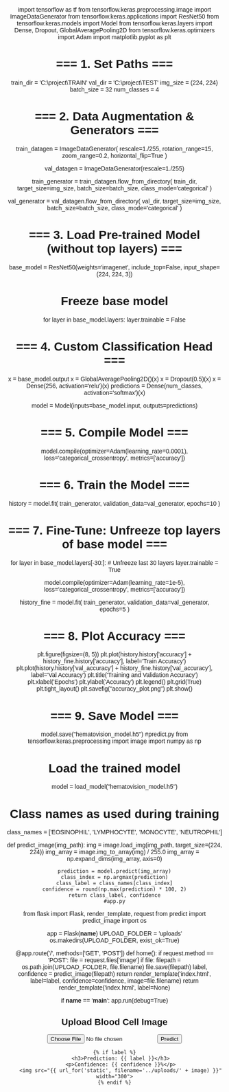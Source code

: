 import tensorflow as tf
from tensorflow.keras.preprocessing.image import ImageDataGenerator
from tensorflow.keras.applications import ResNet50
from tensorflow.keras.models import Model
from tensorflow.keras.layers import Dense, Dropout, GlobalAveragePooling2D
from tensorflow.keras.optimizers import Adam
import matplotlib.pyplot as plt

# === 1. Set Paths ===
train_dir = 'C:\project\TRAIN'
val_dir = 'C:\project\TEST'
img_size = (224, 224)
batch_size = 32
num_classes = 4

# === 2. Data Augmentation & Generators ===
train_datagen = ImageDataGenerator(
    rescale=1./255,
    rotation_range=15,
    zoom_range=0.2,
    horizontal_flip=True
)

val_datagen = ImageDataGenerator(rescale=1./255)

train_generator = train_datagen.flow_from_directory(
    train_dir,
    target_size=img_size,
    batch_size=batch_size,
    class_mode='categorical'
)

val_generator = val_datagen.flow_from_directory(
    val_dir,
    target_size=img_size,
    batch_size=batch_size,
    class_mode='categorical'
)

# === 3. Load Pre-trained Model (without top layers) ===
base_model = ResNet50(weights='imagenet', include_top=False, input_shape=(224, 224, 3))

# Freeze base model
for layer in base_model.layers:
    layer.trainable = False

# === 4. Custom Classification Head ===
x = base_model.output
x = GlobalAveragePooling2D()(x)
x = Dropout(0.5)(x)
x = Dense(256, activation='relu')(x)
predictions = Dense(num_classes, activation='softmax')(x)

model = Model(inputs=base_model.input, outputs=predictions)

# === 5. Compile Model ===
model.compile(optimizer=Adam(learning_rate=0.0001),
              loss='categorical_crossentropy',
              metrics=['accuracy'])

# === 6. Train the Model ===
history = model.fit(
    train_generator,
    validation_data=val_generator,
    epochs=10
)

# === 7. Fine-Tune: Unfreeze top layers of base model ===
for layer in base_model.layers[-30:]:  # Unfreeze last 30 layers
    layer.trainable = True

model.compile(optimizer=Adam(learning_rate=1e-5),
              loss='categorical_crossentropy',
              metrics=['accuracy'])

history_fine = model.fit(
    train_generator,
    validation_data=val_generator,
    epochs=5
)

# === 8. Plot Accuracy ===
plt.figure(figsize=(8, 5))
plt.plot(history.history['accuracy'] + history_fine.history['accuracy'], label='Train Accuracy')
plt.plot(history.history['val_accuracy'] + history_fine.history['val_accuracy'], label='Val Accuracy')
plt.title('Training and Validation Accuracy')
plt.xlabel('Epochs')
plt.ylabel('Accuracy')
plt.legend()
plt.grid(True)
plt.tight_layout()
plt.savefig("accuracy_plot.png")
plt.show()

# === 9. Save Model ===
model.save("hematovision_model.h5")
#predict.py
from tensorflow.keras.preprocessing import image
import numpy as np

# Load the trained model
model = load_model("hematovision_model.h5")

# Class names as used during training
class_names = ['EOSINOPHIL', 'LYMPHOCYTE', 'MONOCYTE', 'NEUTROPHIL']

def predict_image(img_path):
    img = image.load_img(img_path, target_size=(224, 224))
    img_array = image.img_to_array(img) / 255.0
    img_array = np.expand_dims(img_array, axis=0)

    prediction = model.predict(img_array)
    class_index = np.argmax(prediction)
    class_label = class_names[class_index]
    confidence = round(np.max(prediction) * 100, 2)
    return class_label, confidence
    #app.py
from flask import Flask, render_template, request
from predict import predict_image
import os

app = Flask(__name__)
UPLOAD_FOLDER = 'uploads'
os.makedirs(UPLOAD_FOLDER, exist_ok=True)

@app.route('/', methods=['GET', 'POST'])
def home():
    if request.method == 'POST':
        file = request.files['image']
        if file:
            filepath = os.path.join(UPLOAD_FOLDER, file.filename)
            file.save(filepath)
            label, confidence = predict_image(filepath)
            return render_template('index.html', label=label, confidence=confidence, image=file.filename)
    return render_template('index.html', label=None)

if __name__ == '__main__':
    app.run(debug=True)
    <!DOCTYPE html>
<html>
<head>
    <title>HematoVision - Predict Blood Cell</title>
</head>
<body style="text-align:center; font-family:sans-serif;">
    <h2>Upload Blood Cell Image</h2>
    <form method="post" enctype="multipart/form-data">
        <input type="file" name="image" required>
        <button type="submit">Predict</button>
    </form>

    {% if label %}
        <h3>Prediction: {{ label }}</h3>
        <p>Confidence: {{ confidence }}%</p>
        <img src="{{ url_for('static', filename='../uploads/' + image) }}" width="300">
    {% endif %}
</body>
</html>
